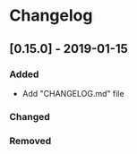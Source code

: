 # Changelog

## [0.15.0] - 2019-01-15
### Added
- Add "CHANGELOG.md" file  
  
### Changed

### Removed